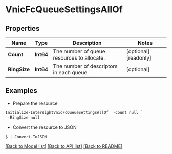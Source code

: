 # VnicFcQueueSettingsAllOf
## Properties

Name | Type | Description | Notes
------------ | ------------- | ------------- | -------------
**Count** | **Int64** | The number of queue resources to allocate. | [optional] [readonly] 
**RingSize** | **Int64** | The number of descriptors in each queue. | [optional] 

## Examples

- Prepare the resource
```powershell
Initialize-IntersightVnicFcQueueSettingsAllOf  -Count null `
 -RingSize null
```

- Convert the resource to JSON
```powershell
$ | Convert-ToJSON
```

[[Back to Model list]](../README.md#documentation-for-models) [[Back to API list]](../README.md#documentation-for-api-endpoints) [[Back to README]](../README.md)

